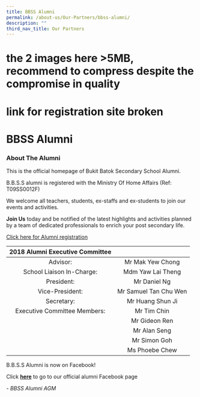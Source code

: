 ```yaml
---
title: BBSS Alumni
permalink: /about-us/Our-Partners/bbss-alumni/
description: ""
third_nav_title: Our Partners
---
```

# the 2 images here >5MB, recommend to compress despite the compromise in quality
# link for registration site broken
# BBSS Alumni

### About The Alumni

This is the official homepage of Bukit Batok Secondary School Alumni.

B.B.S.S alumni is registered with the Ministry Of Home Affairs (Ref: T09SS0012F)

We welcome all teachers, students, ex-staffs and ex-students to join our events and activities.

**Join Us** today and be notified of the latest highlights and activities planned by a team of dedicated professionals to enrich your post secondary life.

<a href="http://www.tinyurl.com/bbssalumni" target="_blank">Click here for Alumni registration</a>

| 2018 Alumni Executive Committee |                        |
|:-------------------------------:|:----------------------:|
| Advisor:                        | Mr Mak Yew Chong       |
| School Liaison In-Charge:       | Mdm Yaw Lai Theng      |
| President:                      | Mr Daniel Ng           |
| Vice-President:                 | Mr Samuel Tan Chu Wen  |
| Secretary:                      | Mr Huang Shun Ji       |
| Executive Committee Members:    | Mr Tim Chin            |
|                                 | Mr Gideon Ren          |
|                                 | Mr Alan Seng           |
|                                 | Mr Simon Goh           |
|                                 | Ms Phoebe Chew         |

B.B.S.S Alumni is now on Facebook!

Click <a href="https://www.facebook.com/bbssalumni/" target="_blank"><b>here</b></a> to go to our official alumni Facebook page

_\- BBSS Alumni AGM_
